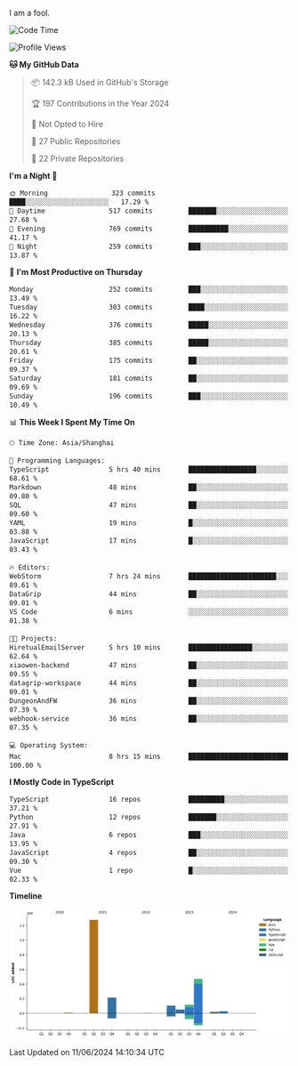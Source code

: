 I am a fool.

<!--START_SECTION:waka-->
![Code Time](http://img.shields.io/badge/Code%20Time-1%2C490%20hrs%208%20mins-blue)

![Profile Views](http://img.shields.io/badge/Profile%20Views-0-blue)

**🐱 My GitHub Data** 

> 📦 142.3 kB Used in GitHub's Storage 
 > 
> 🏆 197 Contributions in the Year 2024
 > 
> 🚫 Not Opted to Hire
 > 
> 📜 27 Public Repositories 
 > 
> 🔑 22 Private Repositories 
 > 
**I'm a Night 🦉** 

```text
🌞 Morning                323 commits         ████░░░░░░░░░░░░░░░░░░░░░   17.29 % 
🌆 Daytime                517 commits         ███████░░░░░░░░░░░░░░░░░░   27.68 % 
🌃 Evening                769 commits         ██████████░░░░░░░░░░░░░░░   41.17 % 
🌙 Night                  259 commits         ███░░░░░░░░░░░░░░░░░░░░░░   13.87 % 
```
📅 **I'm Most Productive on Thursday** 

```text
Monday                   252 commits         ███░░░░░░░░░░░░░░░░░░░░░░   13.49 % 
Tuesday                  303 commits         ████░░░░░░░░░░░░░░░░░░░░░   16.22 % 
Wednesday                376 commits         █████░░░░░░░░░░░░░░░░░░░░   20.13 % 
Thursday                 385 commits         █████░░░░░░░░░░░░░░░░░░░░   20.61 % 
Friday                   175 commits         ██░░░░░░░░░░░░░░░░░░░░░░░   09.37 % 
Saturday                 181 commits         ██░░░░░░░░░░░░░░░░░░░░░░░   09.69 % 
Sunday                   196 commits         ███░░░░░░░░░░░░░░░░░░░░░░   10.49 % 
```


📊 **This Week I Spent My Time On** 

```text
🕑︎ Time Zone: Asia/Shanghai

💬 Programming Languages: 
TypeScript               5 hrs 40 mins       █████████████████░░░░░░░░   68.61 % 
Markdown                 48 mins             ██░░░░░░░░░░░░░░░░░░░░░░░   09.80 % 
SQL                      47 mins             ██░░░░░░░░░░░░░░░░░░░░░░░   09.60 % 
YAML                     19 mins             █░░░░░░░░░░░░░░░░░░░░░░░░   03.88 % 
JavaScript               17 mins             █░░░░░░░░░░░░░░░░░░░░░░░░   03.43 % 

🔥 Editors: 
WebStorm                 7 hrs 24 mins       ██████████████████████░░░   89.61 % 
DataGrip                 44 mins             ██░░░░░░░░░░░░░░░░░░░░░░░   09.01 % 
VS Code                  6 mins              ░░░░░░░░░░░░░░░░░░░░░░░░░   01.38 % 

🐱‍💻 Projects: 
HiretualEmailServer      5 hrs 10 mins       ████████████████░░░░░░░░░   62.64 % 
xiaowen-backend          47 mins             ██░░░░░░░░░░░░░░░░░░░░░░░   09.55 % 
datagrip-workspace       44 mins             ██░░░░░░░░░░░░░░░░░░░░░░░   09.01 % 
DungeonAndFW             36 mins             ██░░░░░░░░░░░░░░░░░░░░░░░   07.39 % 
webhook-service          36 mins             ██░░░░░░░░░░░░░░░░░░░░░░░   07.35 % 

💻 Operating System: 
Mac                      8 hrs 15 mins       █████████████████████████   100.00 % 
```

**I Mostly Code in TypeScript** 

```text
TypeScript               16 repos            █████████░░░░░░░░░░░░░░░░   37.21 % 
Python                   12 repos            ███████░░░░░░░░░░░░░░░░░░   27.91 % 
Java                     6 repos             ███░░░░░░░░░░░░░░░░░░░░░░   13.95 % 
JavaScript               4 repos             ██░░░░░░░░░░░░░░░░░░░░░░░   09.30 % 
Vue                      1 repo              █░░░░░░░░░░░░░░░░░░░░░░░░   02.33 % 
```



**Timeline**

![Lines of Code chart](https://raw.githubusercontent.com/VeejaLiu/VeejaLiu/master/assets/bar_graph.png)


 Last Updated on 11/06/2024 14:10:34 UTC
<!--END_SECTION:waka-->

